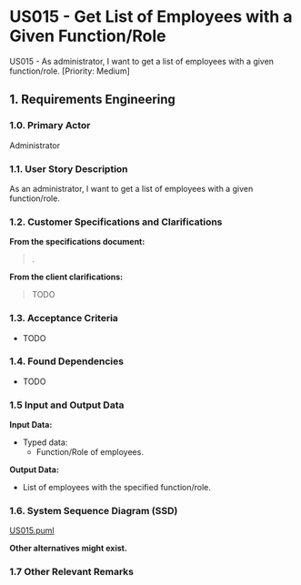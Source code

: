 # US015 - Get List of Employees with a Given Function/Role

US015 - As administrator, I want to get a list of employees with a given function/role. [Priority: Medium]

## 1. Requirements Engineering

### 1.0. Primary Actor
Administrator

### 1.1. User Story Description
As an administrator, I want to get a list of employees with a given function/role.

### 1.2. Customer Specifications and Clarifications

**From the specifications document:**

> .

**From the client clarifications:**

> TODO

### 1.3. Acceptance Criteria

* TODO

### 1.4. Found Dependencies

* TODO

### 1.5 Input and Output Data

**Input Data:**

* Typed data:
  * Function/Role of employees.

**Output Data:**

* List of employees with the specified function/role.

### 1.6. System Sequence Diagram (SSD)
[US015.puml](US015.puml)

**Other alternatives might exist.**

### 1.7 Other Relevant Remarks
